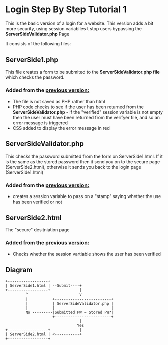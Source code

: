 # Login Step By Step Tutorial 1
This is the basic version of a login for a website. This version adds a bit more security, using session variablles t stop users bypassing the **ServerSideValidator.php** Page

It consists of the following files:

## ServerSide1.php

This file creates a form to be submited to the **ServerSideValidator.php file** which checks the password.

### Added from the [previous version:](https://github.com/NeilParkerBSDC/LoginStepByStepTutorial1)

-  The file is not saved as PHP rather than html
-  PHP code checks to see if the user has been returned from the **ServerSideValidator.php** - if the "verified" session variable is not empty then the user must have been returned from the verifyer file, and so an error message is triggered
-  CSS added to display the error message in red

## ServerSideValidator.php

This checks the password submitted from the form on ServerSide1.html. If it is the same as the stored password then it send you on to the secure page (ServerSide2.html), otherwise it sends you back to the login page (ServerSide1.html)

### Added from the [previous version:](https://github.com/NeilParkerBSDC/LoginStepByStepTutorial1)

-  creates a session variable to pass on a "stamp" saying whether the use has been verified or not

## ServerSide2.html

The "secure" desitniation page

### Added from the [previous version:](https://github.com/NeilParkerBSDC/LoginStepByStepTutorial1)

- Checks whether the session vartiable shows the user has been verified

## Diagram
```
+------------------+
| ServerSide1.html | --Submit----+
+------------------+             |
         ^                       v
         |           +-------------------------+                          
         |           | ServerSideValidator.php |
         |           |                         |
         No ---------|Submitted PW = Stored PW?|
                     +-------------------------+                               
                                 |
                                Yes
+------------------+             |     
| ServerSide2.html | <-----------+
+------------------+

```
